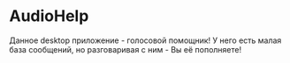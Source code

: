 # AudioHelp
Данное desktop приложение - голосовой помощник! У него есть малая база сообщений, но разговаривая с ним - Вы её пополняете!

